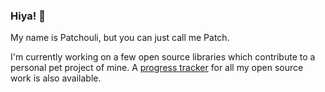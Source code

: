 ### Hiya! :wave:
My name is Patchouli, but you can just call me Patch.

I'm currently working on a few open source libraries which contribute to a personal pet project of mine. A [progress tracker](https://github.com/users/patchoulish/projects/2) for all my open source work is also available.
